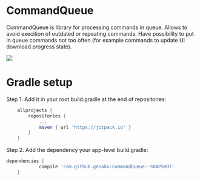 # CommandQueue
CommandQueue is library for processing commands in queue. Allows to avoid execition of outdated or repeating commands. Have possibility to put in queue commands not too often (for example commands to update UI download progress state).

[![](https://jitpack.io/v/genaku/CommandQueue.svg)](https://jitpack.io/#genaku/CommandQueue)

# Gradle setup
Step 1. Add it in your root build.gradle at the end of repositories:
```gradle
	allprojects {
		repositories {
			...
			maven { url 'https://jitpack.io' }
		}
	}
```
Step 2. Add the dependency your app-level build.gradle:
```gradle
dependencies {
	        compile 'com.github.genaku:CommandQueue:-SNAPSHOT'
	}
```
